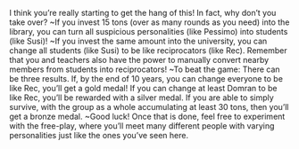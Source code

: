 I think you’re really starting to get the hang of this! In fact, why don’t you take over?
~If you invest 15 tons (over as many rounds as you need) into the library, you can turn all suspicious personalities (like Pessimo) into students (like Susi)!
~If you invest the same amount into the university, you can change all students (like Susi) to be like reciprocators (like Rec). Remember that you and teachers also have the power to manually convert nearby members from students into reciprocators!
~To beat the game: There can be three results. If, by the end of 10 years, you can change everyone to be like Rec, you’ll get a gold medal! If you can change at least Domran to be like Rec, you’ll be rewarded with a silver medal. If you are able to simply survive, with the group as a whole accumulating at least 30 tons, then you’ll get a bronze medal.
~Good luck! Once that is done, feel free to experiment with the free-play, where you’ll meet many different people with varying personalities just like the ones you’ve seen here.